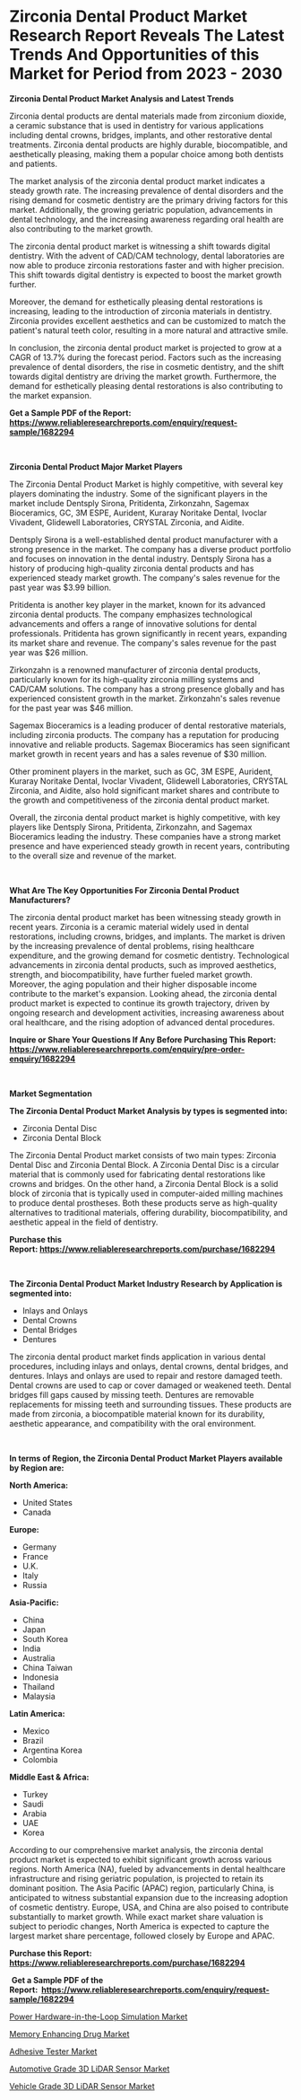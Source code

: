 <p><h1>Zirconia Dental Product Market Research Report Reveals The Latest Trends And Opportunities of this Market for Period from 2023 - 2030</h1></p><p><strong>Zirconia Dental Product Market Analysis and Latest Trends</strong></p>
<p><p>Zirconia dental products are dental materials made from zirconium dioxide, a ceramic substance that is used in dentistry for various applications including dental crowns, bridges, implants, and other restorative dental treatments. Zirconia dental products are highly durable, biocompatible, and aesthetically pleasing, making them a popular choice among both dentists and patients.</p><p>The market analysis of the zirconia dental product market indicates a steady growth rate. The increasing prevalence of dental disorders and the rising demand for cosmetic dentistry are the primary driving factors for this market. Additionally, the growing geriatric population, advancements in dental technology, and the increasing awareness regarding oral health are also contributing to the market growth.</p><p>The zirconia dental product market is witnessing a shift towards digital dentistry. With the advent of CAD/CAM technology, dental laboratories are now able to produce zirconia restorations faster and with higher precision. This shift towards digital dentistry is expected to boost the market growth further.</p><p>Moreover, the demand for esthetically pleasing dental restorations is increasing, leading to the introduction of zirconia materials in dentistry. Zirconia provides excellent aesthetics and can be customized to match the patient's natural teeth color, resulting in a more natural and attractive smile.</p><p>In conclusion, the zirconia dental product market is projected to grow at a CAGR of 13.7% during the forecast period. Factors such as the increasing prevalence of dental disorders, the rise in cosmetic dentistry, and the shift towards digital dentistry are driving the market growth. Furthermore, the demand for esthetically pleasing dental restorations is also contributing to the market expansion.</p></p>
<p><strong>Get a Sample PDF of the Report:&nbsp; <a href="https://www.reliableresearchreports.com/enquiry/request-sample/1682294">https://www.reliableresearchreports.com/enquiry/request-sample/1682294</a></strong></p>
<p>&nbsp;</p>
<p><strong>Zirconia Dental Product Major Market Players</strong></p>
<p><p>The Zirconia Dental Product Market is highly competitive, with several key players dominating the industry. Some of the significant players in the market include Dentsply Sirona, Pritidenta, Zirkonzahn, Sagemax Bioceramics, GC, 3M ESPE, Aurident, Kuraray Noritake Dental, Ivoclar Vivadent, Glidewell Laboratories, CRYSTAL Zirconia, and Aidite.</p><p>Dentsply Sirona is a well-established dental product manufacturer with a strong presence in the market. The company has a diverse product portfolio and focuses on innovation in the dental industry. Dentsply Sirona has a history of producing high-quality zirconia dental products and has experienced steady market growth. The company's sales revenue for the past year was $3.99 billion.</p><p>Pritidenta is another key player in the market, known for its advanced zirconia dental products. The company emphasizes technological advancements and offers a range of innovative solutions for dental professionals. Pritidenta has grown significantly in recent years, expanding its market share and revenue. The company's sales revenue for the past year was $26 million.</p><p>Zirkonzahn is a renowned manufacturer of zirconia dental products, particularly known for its high-quality zirconia milling systems and CAD/CAM solutions. The company has a strong presence globally and has experienced consistent growth in the market. Zirkonzahn's sales revenue for the past year was $46 million.</p><p>Sagemax Bioceramics is a leading producer of dental restorative materials, including zirconia products. The company has a reputation for producing innovative and reliable products. Sagemax Bioceramics has seen significant market growth in recent years and has a sales revenue of $30 million.</p><p>Other prominent players in the market, such as GC, 3M ESPE, Aurident, Kuraray Noritake Dental, Ivoclar Vivadent, Glidewell Laboratories, CRYSTAL Zirconia, and Aidite, also hold significant market shares and contribute to the growth and competitiveness of the zirconia dental product market.</p><p>Overall, the zirconia dental product market is highly competitive, with key players like Dentsply Sirona, Pritidenta, Zirkonzahn, and Sagemax Bioceramics leading the industry. These companies have a strong market presence and have experienced steady growth in recent years, contributing to the overall size and revenue of the market.</p></p>
<p>&nbsp;</p>
<p><strong>What Are The Key Opportunities For Zirconia Dental Product Manufacturers?</strong></p>
<p><p>The zirconia dental product market has been witnessing steady growth in recent years. Zirconia is a ceramic material widely used in dental restorations, including crowns, bridges, and implants. The market is driven by the increasing prevalence of dental problems, rising healthcare expenditure, and the growing demand for cosmetic dentistry. Technological advancements in zirconia dental products, such as improved aesthetics, strength, and biocompatibility, have further fueled market growth. Moreover, the aging population and their higher disposable income contribute to the market's expansion. Looking ahead, the zirconia dental product market is expected to continue its growth trajectory, driven by ongoing research and development activities, increasing awareness about oral healthcare, and the rising adoption of advanced dental procedures.</p></p>
<p><strong>Inquire or Share Your Questions If Any Before Purchasing This Report: <a href="https://www.reliableresearchreports.com/enquiry/pre-order-enquiry/1682294">https://www.reliableresearchreports.com/enquiry/pre-order-enquiry/1682294</a></strong></p>
<p>&nbsp;</p>
<p><strong>Market Segmentation</strong></p>
<p><strong>The Zirconia Dental Product Market Analysis by types is segmented into:</strong></p>
<p><ul><li>Zirconia Dental Disc</li><li>Zirconia Dental Block</li></ul></p>
<p><p>The Zirconia Dental Product market consists of two main types: Zirconia Dental Disc and Zirconia Dental Block. A Zirconia Dental Disc is a circular material that is commonly used for fabricating dental restorations like crowns and bridges. On the other hand, a Zirconia Dental Block is a solid block of zirconia that is typically used in computer-aided milling machines to produce dental prostheses. Both these products serve as high-quality alternatives to traditional materials, offering durability, biocompatibility, and aesthetic appeal in the field of dentistry.</p></p>
<p><strong>Purchase this Report:&nbsp;<a href="https://www.reliableresearchreports.com/purchase/1682294">https://www.reliableresearchreports.com/purchase/1682294</a></strong></p>
<p>&nbsp;</p>
<p><strong>The Zirconia Dental Product Market Industry Research by Application is segmented into:</strong></p>
<p><ul><li>Inlays and Onlays</li><li>Dental Crowns</li><li>Dental Bridges</li><li>Dentures</li></ul></p>
<p><p>The zirconia dental product market finds application in various dental procedures, including inlays and onlays, dental crowns, dental bridges, and dentures. Inlays and onlays are used to repair and restore damaged teeth. Dental crowns are used to cap or cover damaged or weakened teeth. Dental bridges fill gaps caused by missing teeth. Dentures are removable replacements for missing teeth and surrounding tissues. These products are made from zirconia, a biocompatible material known for its durability, aesthetic appearance, and compatibility with the oral environment.</p></p>
<p>&nbsp;</p>
<p><strong>In terms of Region, the Zirconia Dental Product Market Players available by Region are:</strong></p>
<p>
    <p> <strong> North America: </strong>
        <ul>
            <li>United States</li>
            <li>Canada</li>
        </ul>
        </p> 
    <p> <strong> Europe: </strong>
        <ul>
            <li>Germany</li>
            <li>France</li>
            <li>U.K.</li>
            <li>Italy</li>
            <li>Russia</li>
        </ul>
        </p> 
    <p> <strong> Asia-Pacific: </strong>
        <ul>
            <li>China</li>
            <li>Japan</li>
            <li>South Korea</li>
            <li>India</li>
            <li>Australia</li>
            <li>China Taiwan</li>
            <li>Indonesia</li>
            <li>Thailand</li>
            <li>Malaysia</li>
        </ul>
        </p> 
    <p> <strong> Latin America: </strong>
        <ul>
            <li>Mexico</li>
            <li>Brazil</li>
            <li>Argentina Korea</li>
            <li>Colombia</li>
        </ul>
        </p> 
    <p> <strong> Middle East & Africa: </strong>
        <ul>
            <li>Turkey</li>
            <li>Saudi</li>
            <li>Arabia</li>
            <li>UAE</li>
            <li>Korea</li>
        </ul>
    </p>
    </p>
<p><p>According to our comprehensive market analysis, the zirconia dental product market is expected to exhibit significant growth across various regions. North America (NA), fueled by advancements in dental healthcare infrastructure and rising geriatric population, is projected to retain its dominant position. The Asia Pacific (APAC) region, particularly China, is anticipated to witness substantial expansion due to the increasing adoption of cosmetic dentistry. Europe, USA, and China are also poised to contribute substantially to market growth. While exact market share valuation is subject to periodic changes, North America is expected to capture the largest market share percentage, followed closely by Europe and APAC.</p></p>
<p><strong>Purchase this Report: <a href="https://www.reliableresearchreports.com/purchase/1682294">https://www.reliableresearchreports.com/purchase/1682294</a></strong></p>
<p>&nbsp;<strong>Get a Sample PDF of the Report:&nbsp;&nbsp;<a href="https://www.reliableresearchreports.com/enquiry/request-sample/1682294">https://www.reliableresearchreports.com/enquiry/request-sample/1682294</a></strong></p>
<p><strong></strong></p>
<p><p><a href="https://www.linkedin.com/pulse/power-hardware-in-the-loop-simulation-market-size-2023-2030/">Power Hardware-in-the-Loop Simulation Market</a></p><p><a href="https://medium.com/@hesterorn1944/memory-enhancing-drug-market-insights-into-market-cagr-market-trends-and-growth-strategies-d0a7d12951e9">Memory Enhancing Drug Market</a></p><p><a href="https://medium.com/@humanhydrohq/adhesive-tester-market-size-growth-forecast-2023-2030-4636d0ec115c">Adhesive Tester Market</a></p><p><a href="https://www.linkedin.com/pulse/automotive-grade-3d-lidar-sensor-market-research-report/">Automotive Grade 3D LiDAR Sensor Market</a></p><p><a href="https://www.linkedin.com/pulse/vehicle-grade-3d-lidar-sensor-market-challenges-opportunities/">Vehicle Grade 3D LiDAR Sensor Market</a></p></p>